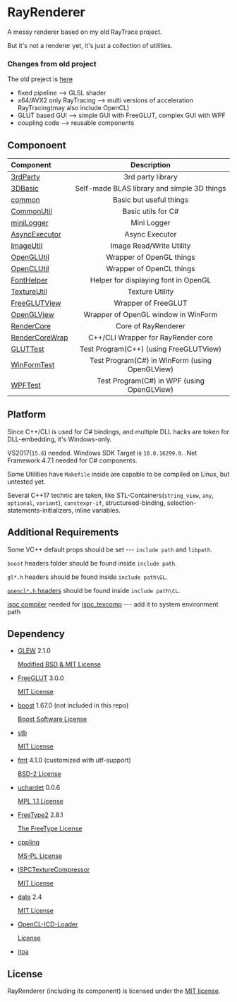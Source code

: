 # RayRenderer

A messy renderer based on my old RayTrace project.

But it's not a renderer yet, it's just a collection of utilities.

### Changes from old project

The old preject is [here](https://github.com/XZiar/RayTrace)

* fixed pipeline --> GLSL shader
* x64/AVX2 only RayTracing --> multi versions of acceleration RayTracing(may also include OpenCL)
* GLUT based GUI --> simple GUI with FreeGLUT, complex GUI with WPF
* coupling code --> reusable components

## Componoent

| Component | Description |
|:-------|:-------:|
| [3rdParty](./3rdParty) | 3rd party library |
| [3DBasic](./3DBasic) | Self-made BLAS library and simple 3D things |
| [common](./common) | Basic but useful things |
| [CommonUtil](./CommonUtil) | Basic utils for C# |
| [miniLogger](./common/miniLogger) | Mini Logger |
| [AsyncExecutor](./common/AsyncExecutor) | Async Executor |
| [ImageUtil](./ImageUtil) | Image Read/Write Utility |
| [OpenGLUtil](./OpenGLUtil) | Wrapper of OpenGL things |
| [OpenCLUtil](./OpenCLUtil) | Wrapper of OpenCL things |
| [FontHelper](./FontHelper) | Helper for displaying font in OpenGL |
| [TextureUtil](./TextureUtil) | Texture Utility |
| [FreeGLUTView](./FreeGLUTView) | Wrapper of FreeGLUT |
| [OpenGLView](./OpenGLView) | Wrapper of OpenGL window in WinForm |
| [RenderCore](./RenderCore) | Core of RayRenderer |
| [RenderCoreWrap](./RenderCoreWrap) | C++/CLI Wrapper for RayRender core |
| [GLUTTest](./GLUTTest) | Test Program(C++) (using FreeGLUTView) |
| [WinFormTest](./WinFormTest) | Test Program(C#) in WinForm (using OpenGLView) |
| [WPFTest](./WPFTest) | Test Program(C#) in WPF (using OpenGLView) |

## Platform

Since C++/CLI is used for C# bindings, and multiple DLL hacks are token for DLL-embedding, it's Windows-only.

VS2017(`15.6`) needed. Windows SDK Target is `10.0.16299.0`. .Net Framework 4.7.1 needed for C# components.

Some Utilities have `Makefile` inside are capable to be compiled on Linux, but untested yet.

Several C++17 technic are taken, like STL-Containers(`string_view`, `any`, `optional`, `variant`), `constexpr-if`, structureed-binding, selection-statements-initializers, inline variables.

## Additional Requirements

Some VC++ default props should be set --- `include path` and `libpath`.

`boost` headers folder should be found inside `include path`.

`gl*.h` headers should be found inside `include path\GL`.

[`opencl*.h` headers](https://github.com/KhronosGroup/OpenCL-Headers) should be found inside `include path\CL`.

[ispc compiler](https://ispc.github.io/downloads.html) needed for [ispc_texcomp](./3rdParty/ispc_texcomp) --- add it to system environment path

## Dependency

* [GLEW](http://glew.sourceforge.net/)  2.1.0

  [Modified BSD & MIT License](./3rdParty/glew/license.txt)

* [FreeGLUT](http://freeglut.sourceforge.net)  3.0.0

  [MIT License](./3rdParty/freeglut/license.txt)

* [boost](http://www.boost.org/)  1.67.0 (not included in this repo)

  [Boost Software License](./License/boost.txt)

* [stb](https://github.com/nothings/stb)

  [MIT License](./3rdParty/stblib/license.txt)

* [fmt](http://fmtlib.net) 4.1.0 (customized with utf-support)

  [BSD-2 License](./3rdParty/fmt/license.rst)

* [uchardet](https://www.freedesktop.org/wiki/Software/uchardet/) 0.0.6

  [MPL 1.1 License](./3rdParty/uchardetlib/license.txt)

* [FreeType2](https://www.freetype.org/) 2.8.1

  [The FreeType License](./3rdParty/freetype2/license.txt)

* [cpplinq](http://cpplinq.codeplex.com/)

  [MS-PL License](./3rdParty/cpplinq.html)

* [ISPCTextureCompressor](https://github.com/GameTechDev/ISPCTextureCompressor)
  
  [MIT License](./3rdParty/ispc_texcomp/license.txt)

* [date](https://howardhinnant.github.io/date/date.html) 2.4

  [MIT License](./3rdParty/date/LICENSE.txt)

* [OpenCL-ICD-Loader](https://github.com/KhronosGroup/OpenCL-ICD-Loader)

  [License](./3rdParty/OpenCL_ICD_Loader/LICENSE.txt)

* [itoa](https://github.com/miloyip/itoa-benchmark)

## License

RayRenderer (including its component) is licensed under the [MIT license](License.txt).
